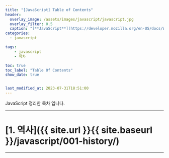 ```yaml
---
title: "[JavaScript] Table of Contents"
header:
  overlay_image: /assets/images/javascript/javascript.jpg
  overlay_filter: 0.5
  caption: "[**JavaScript**](https://developer.mozilla.org/en-US/docs/Web/JavaScript)"
categories:
  - javascript

tags:
    - javascript
    - 목차

toc: true
toc_label: "Table Of Contents"
show_date: true


last_modified_at: 2023-07-31T18:51:00
---
```


JavaScript 정리한 목차 입니다.

---

# [1. 역사]({{ site.url }}{{ site.baseurl }}/javascript/001-history/)

---
